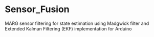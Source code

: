 # Sensor_Fusion
MARG sensor filtering for state estimation using Madgwick filter and Extended Kalman Filtering (EKF) implementation for Arduino
